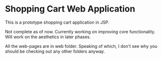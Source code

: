 # Shopping Cart Web Application

This is a prototype shopping cart application in JSP. 

Not complete as of now. Currently working on improving core functionality.
Will work on the aesthetics in later phases.

All the web-pages are in web folder. Speaking of which, I don't see why you should be checking out any other folders anyway.
